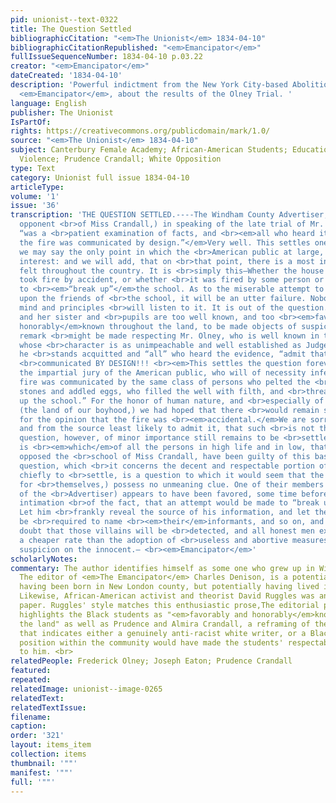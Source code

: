 ```yaml
---
pid: unionist--text-0322
title: The Question Settled
bibliographicCitation: "<em>The Unionist</em> 1834-04-10"
bibliographicCitationRepublished: "<em>Emancipator</em>"
fullIssueSequenceNumber: 1834-04-10 p.03.22
creator: "<em>Emancipator</em>"
dateCreated: '1834-04-10'
description: 'Powerful indictment from the New York City-based Abolitionist journal,
  <em>Emancipator</em>, about the results of the Olney Trial. '
language: English
publisher: The Unionist
IsPartOf: 
rights: https://creativecommons.org/publicdomain/mark/1.0/
source: "<em>The Unionist</em> 1834-04-10"
subject: Canterbury Female Academy; African-American Students; Education; Race; Vigilante
  Violence; Prudence Crandall; White Opposition
type: Text
category: Unionist full issue 1834-04-10
articleType: 
volume: '1'
issue: '36'
transcription: 'THE QUESTION SETTLED.----The Windham County Advertiser, (the determined
  opponent <br>of Miss Crandall,) in speaking of the late trial of Mr. Olney, says—It
  “was a <br>patient examination of facts, and <br><em>all who heard it admit that
  the fire was communicated by design.”</em>Very well. This settles one point, and
  we may say the only point in which the <br>American public at large, have any particular
  interest: and we will add, that on <br>that point, there is a most intense interest
  felt throughout the country. It is <br>simply this—Whether the house of Miss Crandall
  took fire by accident, or whether <br>it was fired by some person or persons, determined
  to <br><em>“break up”</em>the school. As to the miserable attempt to cast suspicion
  upon the friends of <br>the school, it will be an utter failure. Nobody of sound
  mind and principles <br>will listen to it. It is out of the question. Miss Crandall
  and her sister and <br>pupils are too well known, and too <br><em>favorably and
  honorably</em>known throughout the land, to be made objects of suspicion. A similar
  remark <br>might be made respecting Mr. Olney, who is well known in this city, and
  whose <br>character is as unimpeachable and well established as Judge Eaton’s. Besides,
  he <br>stands acquitted and “all” who heard the evidence, “admit that the fire was
  <br>communicated BY DESIGN!!! <br><em>This settles the question forever,</em>before
  the impartial jury of the American public, who will of necessity infer <br><em>that</em>&nbsp;the
  fire was communicated by the same class of persons who pelted the <br>house with
  stones and addled eggs, who filled the well with filth, and <br>threatened to “break
  up the school.” For the honor of human nature, and <br>especially of Windham county,
  (the land of our boyhood,) we had hoped that there <br>would remain some ground
  for the opinion that the fire was <br><em>accidental.</em>We are sorry to learn,
  and from the source least likely to admit it, that such <br>is not the fact. One
  question, however, of minor importance still remains to be <br>settled, and that
  is <br><em>which</em>of all the persons in high life and in low, that have so virulently
  opposed the <br>school of Miss Crandall, have been guilty of this base act? This
  question, which <br>it concerns the decent and respectable portion of those opponents,
  chiefly to <br>settle, is a question to which it would seem that the (fortunately
  for <br>themselves,) possess no unmeaning clue. One of their members (the editor
  of the <br>Advertiser) appears to have been favored, some time before hand, with
  intimation <br>of the fact, that an attempt would be made to “break up the school.”
  Let him <br>frankly reveal the source of his information, and let these informants
  be <br>required to name <br><em>their</em>informants, and so on, and there is little
  doubt that those villains will be <br>detected, and all honest men exculpated, at
  a cheaper rate than the adoption of <br>useless and abortive measures to thrown
  suspicion on the innocent.— <br><em>Emancipator</em>'
scholarlyNotes: 
commentary: The author identifies himself as some one who grew up in Windham County.
  The editor of <em>The Emancipator</em> Charles Denison, is a potential candidate,
  having been born in New London county, but potentially having lived in Windham later.
  Likewise, African-American activist and theorist David Ruggles was an agent of the
  paper. Ruggles' style matches this enthusiastic prose,The editorial prominently
  highlights the Black students as "<em>favorably and honorably</em>known throughout
  the land" as well as Prudence and Almira Crandall, a reframing of the usual publicity
  that indicates either a genuinely anti-racist white writer, or a Black writer whose
  position within the community would have made the students' respectability obvious
  to him. <br>
relatedPeople: Frederick Olney; Joseph Eaton; Prudence Crandall
featured: 
repeated: 
relatedImage: unionist--image-0265
relatedText: 
relatedTextIssue: 
filename: 
caption: 
order: '321'
layout: items_item
collection: items
thumbnail: '""'
manifest: '""'
full: '""'
---
```

